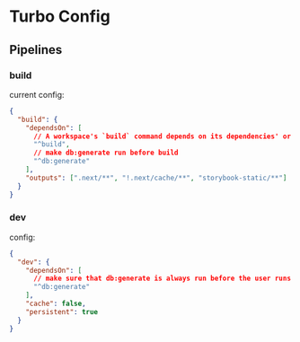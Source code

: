 # Turbo Config

## Pipelines

### build

current config:

```json
{
  "build": {
    "dependsOn": [
      // A workspace's `build` command depends on its dependencies' or devDependencies' `build` command being completed first
      "^build",
      // make db:generate run before build
      "^db:generate"
    ],
    "outputs": [".next/**", "!.next/cache/**", "storybook-static/**"]
  }
}
```

### dev

config:

```json
{
  "dev": {
    "dependsOn": [
      // make sure that db:generate is always run before the user runs dev
      "^db:generate"
    ],
    "cache": false,
    "persistent": true
  }
}
```
